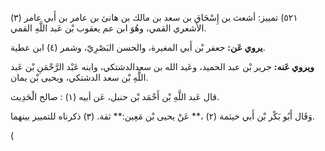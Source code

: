 ٥٢١) تمييز: أشعث بن إِسْحَاق بن سعد بن مالك بن هانئ بن عامر بن أَبي عامر (٣) الأشعري القمي، وهُوَ ابن عم يعقوب بْن عَبد اللَّهِ القمي.

**يروي عَن:** جعفر بْن أَبي المغيرة، والحسن البَصْرِيّ، وشمر (٤) ابن عطية.

**ويروي عَنه:** جرير بْن عبد الحميد، وعَبد الله بن سعدالدشتكي، وابنه عَبْد الرَّحْمَنِ بْن عَبد اللَّهِ بْن سعد الدشتكي، ويحيى بْن يمان.

قال عَبد اللَّهِ بْن أَحْمَد بْن حنبل، عَن أبيه (١) : صالح الْحَدِيث.

وَقَال أَبُو بَكْر بْن أَبي خيثمة (٢) ،** عَنْ يحيى بْن مَعِين:** ثقة. (٣) ذكرناه للتمييز بينهما.

(